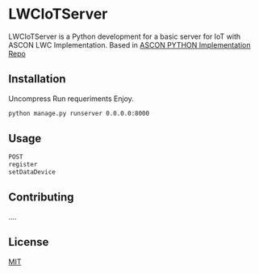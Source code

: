 # LWCIoTServer

LWCIoTServer is a Python development for a basic server for IoT with ASCON LWC Implementation.
Based in [ASCON PYTHON Implementation Repo](https://github.com/meichlseder/pyascon)

## Installation

Uncompress
Run requeriments
Enjoy.

```bash
python manage.py runserver 0.0.0.0:8000
```

## Usage

```python
POST 
register
setDataDevice
```

## Contributing
....

## License
[MIT](https://choosealicense.com/licenses/mit/)
